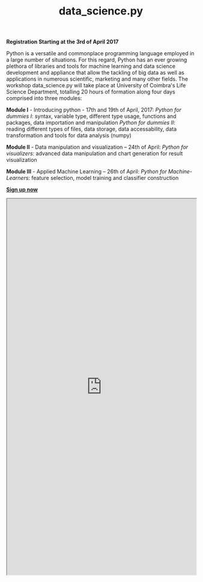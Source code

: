 ﻿---
layout: post
title: data_science.py
description: Grab the python
image: assets/images/faceBanner.png
---
**Registration Starting at the 3rd of April 2017**

Python is a versatile and commonplace programming language employed in a large number of situations. For this regard, Python has an ever growing plethora of libraries and tools for machine learning and data science development and appliance that allow the tackling of big data as well as applications in numerous scientific, marketing and many other fields.
The workshop data_science.py will take place at University of Coimbra's Life Science Department, totalling 20 hours of formation along four days comprised into three modules:

**Module I** - Introducing python - 17th and 19th of April, 2017:
	*Python for dummies I*: syntax, variable type, different type usage, functions and packages, data importation and manipulation
	*Python for dummies II*: reading different types of files, data storage, data accessability, data transformation and tools for data analysis (numpy)

**Module II** - Data manipulation and visualization – 24th of April:
	*Python for visualizers*: advanced data manipulation and chart generation for result visualization

**Module III** - Applied Machine Learning – 26th of April:
	*Python for Machine-Learners*: feature selection, model training and classifier construction

[**Sign up now**](https://docs.google.com/forms/d/e/1FAIpQLSfhSTvefgeWIO1msc9mSWPBYRORGUMzNuIXfcekiPlzjIJWHA/viewform?c=0&w=1)
<meta http-equiv="X-FRAME-OPTIONS" content="ALLOW">
<iframe title='data_science.py' src="https://docs.google.com/forms/d/e/1FAIpQLSfhSTvefgeWIO1msc9mSWPBYRORGUMzNuIXfcekiPlzjIJWHA/viewform?c=0&w=1" height="1000px" width="100%"></iframe>


